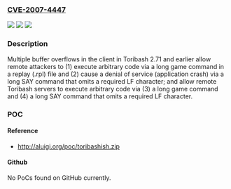 ### [CVE-2007-4447](https://cve.mitre.org/cgi-bin/cvename.cgi?name=CVE-2007-4447)
![](https://img.shields.io/static/v1?label=Product&message=n%2Fa&color=blue)
![](https://img.shields.io/static/v1?label=Version&message=n%2Fa&color=blue)
![](https://img.shields.io/static/v1?label=Vulnerability&message=n%2Fa&color=brighgreen)

### Description

Multiple buffer overflows in the client in Toribash 2.71 and earlier allow remote attackers to (1) execute arbitrary code via a long game command in a replay (.rpl) file and (2) cause a denial of service (application crash) via a long SAY command that omits a required LF character; and allow remote Toribash servers to execute arbitrary code via (3) a long game command and (4) a long SAY command that omits a required LF character.

### POC

#### Reference
- http://aluigi.org/poc/toribashish.zip

#### Github
No PoCs found on GitHub currently.

